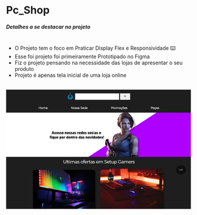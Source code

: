# Pc_Shop


<h5>Detalhes a se destacar no projeto</h5>

<ul>
     <li>O Projeto tem o foco em Praticar Display Flex e Responsividade ⌨️</li>
     <li>Esse foi projeto foi primeiramente Prototipado no Figma</li>
     <li>Fiz o projeto pensando na necessidade das lojas de apresentar o seu produto</li>
     <li>Projeto é apenas tela inicial de uma loja online</li>
     
</ul>
<br>
<img src="Screenshot_33 1.png" alt="">


